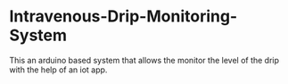 # Intravenous-Drip-Monitoring-System
This an arduino  based system that allows the monitor the level of the drip with the help of an iot app.



